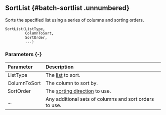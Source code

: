 ## SortList {#batch-sortlist .unnumbered}

Sorts the specified list using a series of columns and sorting orders.

```{sql}
SortList(ListType,
         ColumnToSort,
         SortOrder,
         ...) 
```

### Parameters {-}

**Parameter** | **Description**
| :-- | :-- |
ListType | The [list](#listtype) to sort.
ColumnToSort | The column to sort by.
SortOrder | The [sorting direction](#sortorder) to use.
... | Any additional sets of columns and sort orders to use.